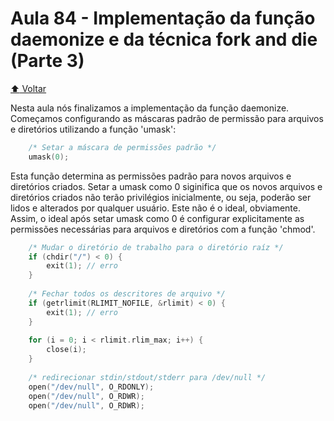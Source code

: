 # Aula 84 - Implementação da função daemonize e da técnica fork and die (Parte 3)

[:arrow_up: Voltar](https://github.com/Geofisicando/C-orientado-a-testes#%C3%ADndice)

Nesta aula nós finalizamos a implementação da função daemonize. Começamos configurando as máscaras padrão de permissão para
arquivos e diretórios utilizando a função 'umask':

```c
    /* Setar a máscara de permissões padrão */ 
    umask(0);
```

Esta função determina as permissões padrão para novos arquivos e diretórios criados. Setar a umask como 0 siginifica que os novos
arquivos e diretórios criados não terão privilégios inicialmente, ou seja, poderão ser lidos e alterados por qualquer usuário. Este
não é o ideal, obviamente. Assim, o ideal após setar umask como 0 é configurar explicitamente as permissões necessárias para arquivos
e diretórios com a função 'chmod'.

```c
    /* Mudar o diretório de trabalho para o diretório raíz */
    if (chdir("/") < 0) {
        exit(1); // erro
    }
    
    /* Fechar todos os descritores de arquivo */
    if (getrlimit(RLIMIT_NOFILE, &rlimit) < 0) {
        exit(1); // erro
    }
    
    for (i = 0; i < rlimit.rlim_max; i++) {
        close(i);
    }
    
    /* redirecionar stdin/stdout/stderr para /dev/null */
    open("/dev/null", O_RDONLY);
    open("/dev/null", O_RDWR);
    open("/dev/null", O_RDWR);
```
